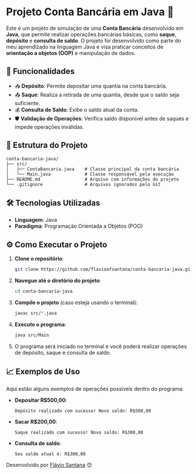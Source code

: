 
# Projeto Conta Bancária em Java 🏦

Este é um projeto de simulação de uma **Conta Bancária** desenvolvido em **Java**, que permite realizar operações bancárias básicas, como **saque**, **depósito** e **consulta de saldo**. O projeto foi desenvolvido como parte do meu aprendizado na linguagem Java e visa praticar conceitos de **orientação a objetos (OOP)** e manipulação de dados.

## 🚀 Funcionalidades

- 📥 **Depósito**: Permite depositar uma quantia na conta bancária.
- 📤 **Saque**: Realiza a retirada de uma quantia, desde que o saldo seja suficiente.
- 💰 **Consulta de Saldo**: Exibe o saldo atual da conta.
- 🛡️ **Validação de Operações**: Verifica saldo disponível antes de saques e impede operações inválidas.

## 📂 Estrutura do Projeto

```
conta-bancaria-java/
├── src/
│   ├── ContaBancaria.java    # Classe principal da conta bancária
│   └── Main.java             # Classe responsável pela execução
├── README.md                 # Arquivo com informações do projeto
└── .gitignore                # Arquivos ignorados pelo Git
```

## 🛠️ Tecnologias Utilizadas

- **Linguagem**: Java
- **Paradigma**: Programação Orientada a Objetos (POO)

## ⚙️ Como Executar o Projeto

1. **Clone o repositório**:
   ```bash
   git clone https://github.com/flavioafsantana/conta-bancaria-java.git
   ```

2. **Navegue até o diretório do projeto**:
   ```bash
   cd conta-bancaria-java
   ```

3. **Compile o projeto** (caso esteja usando o terminal):
   ```bash
   javac src/*.java
   ```

4. **Execute o programa**:
   ```bash
   java src/Main
   ```

5. O programa será iniciado no terminal e você poderá realizar operações de depósito, saque e consulta de saldo.

## 📈 Exemplos de Uso

Aqui estão alguns exemplos de operações possíveis dentro do programa:

- **Depositar R$500,00**:
  ```
  Depósito realizado com sucesso! Novo saldo: R$500,00
  ```

- **Sacar R$200,00**:
  ```
  Saque realizado com sucesso! Novo saldo: R$300,00
  ```

- **Consulta de saldo**:
  ```
  Seu saldo atual é: R$300,00
  ```


Desenvolvido por [Flávio Santana](https://github.com/flavioafsantana) 😊
